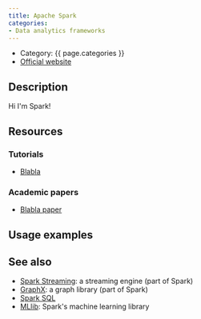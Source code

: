 ```yaml
---
title: Apache Spark
categories:
- Data analytics frameworks
---
```


* Category: {{ page.categories }}
* [Official website](http://spark.apache.org)

## Description

Hi I'm Spark!

## Resources

### Tutorials

* [Blabla](http://example.org)

### Academic papers

* [Blabla paper](http://example.org)

## Usage examples

## See also

* [Spark Streaming](/tools/spark-streaming.html): a streaming engine (part of Spark)
* [GraphX](tools/graphx.html): a graph library (part of Spark)
* [Spark SQL](tools/spark-sql.html)
* [MLlib](tools/mllib.html): Spark's machine learning library
